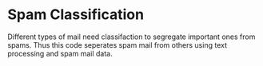 # Spam Classification

Different types of mail need classifaction to segregate important ones from spams. Thus this code seperates spam mail from others using text processing and spam mail data.
